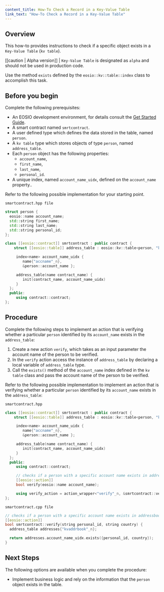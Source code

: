 ```yaml
---
content_title: How-To Check a Record in a Key-Value Table
link_text: "How-To Check a Record in a Key-Value Table"
---
```


## Overview

This how-to provides instructions to check if a specific object exists in a `Key-Value Table` (`kv table`).

[[caution | Alpha version]]
| `Key-Value Table` is designated as `alpha` and should not be used in production code.

Use the  method `exists` defined by the `eosio::kv::table::index` class to accomplish this task.

## Before you begin

Complete the following prerequisites:

* An EOSIO development environment, for details consult the [Get Started Guide](https://developers.eos.io/welcome/latest/getting-started-guide/index).
* A smart contract named `smrtcontract`.
* A user defined type which defines the data stored in the table, named `person`.
* A `kv table` type which stores objects of type `person`, named `address_table`.
* Each `person` object has the following properties:
  * `account_name`,
  * `first_name`,
  * `last_name`,
  * `personal_id`.
* A unique index, named `account_name_uidx`, defined on the `account_name` property..

Refer to the following possible implementation for your starting point.

`smartcontract.hpp file`

```cpp
struct person {
  eosio::name account_name;
  std::string first_name;
  std::string last_name;
  std::string personal_id;
};

class [[eosio::contract]] smrtcontract : public contract {
    struct [[eosio::table]] address_table : eosio::kv::table<person, "kvaddrbook"_n> {

     index<name> account_name_uidx {
        name{"accname"_n},
        &person::account_name };

     address_table(name contract_name) {
        init(contract_name, account_name_uidx)
     }
  };
  public:
     using contract::contract;
};
```

## Procedure

Complete the following steps to implement an action that is verifying whether a particular `person` identified by its `account_name` exists in the `address_table`:

1. Create a new action `verify`, which takes as an input parameter the account name of the person to be verified.
2. In the `verify` action access the instance of `address_table` by declaring a local variable of `address_table` type.
3. Call the `exists()` method of the `account_name` index defined in the `kv table` class and pass the account name of the person to be verified.

Refer to the following possible implementation to implement an action that is verifying whether a particular `person` identified by its `account_name` exists in the `address_table`:

`smartcontract.hpp`

```cpp
class [[eosio::contract]] smrtcontract : public contract {
    struct [[eosio::table]] address_table : eosio::kv::table<person, "kvaddrbook"_n> {

     index<name> account_name_uidx {
        name{"accname"_n},
        &person::account_name };

     address_table(name contract_name) {
        init(contract_name, account_name_uidx)
     }
  };
  public:
     using contract::contract;

     // checks if a person with a specific account name exists in addressbook
     [[eosio::action]]
     bool verify(eosio::name account_name);

     using verify_action = action_wrapper<"verify"_n, &smrtcontract::verify>;
};
```

`smartcontract.cpp file`

```cpp
// checks if a person with a specific account name exists in addressbook
[[eosio::action]]
bool smrtcontract::verify(string personal_id, string country) {
  address_table addresses{"kvaddrbook"_n};

  return addresses.account_name_uidx.exists({personal_id, country});
}
```

## Next Steps

The following options are available when you complete the procedure:

* Implement business logic and rely on the information that the `person` object exists in the table.
